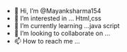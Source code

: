 - 👋 Hi, I’m @Mayanksharma154
- 👀 I’m interested in ... Html,css 
- 🌱 I’m currently learning ...java script 
- 💞️ I’m looking to collaborate on ...
- 📫 How to reach me ...

<!---
Mayanksharma154/Mayanksharma154 is a ✨ special ✨ repository because its `README.md` (this file) appears on your GitHub profile.
You can click the Preview link to take a look at your changes.
--->
